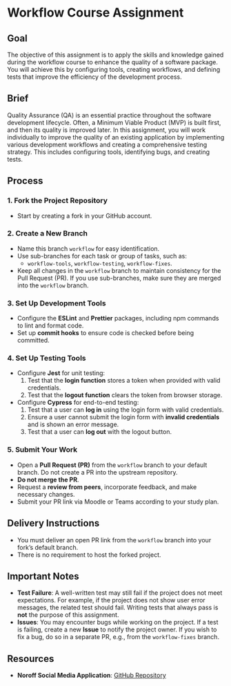 # Workflow Course Assignment

## Goal
The objective of this assignment is to apply the skills and knowledge gained during the workflow course to enhance the quality of a software package. You will achieve this by configuring tools, creating workflows, and defining tests that improve the efficiency of the development process.

## Brief
Quality Assurance (QA) is an essential practice throughout the software development lifecycle. Often, a Minimum Viable Product (MVP) is built first, and then its quality is improved later. In this assignment, you will work individually to improve the quality of an existing application by implementing various development workflows and creating a comprehensive testing strategy. This includes configuring tools, identifying bugs, and creating tests.

## Process

### 1. Fork the Project Repository
- Start by creating a fork in your GitHub account.

### 2. Create a New Branch
- Name this branch `workflow` for easy identification.
- Use sub-branches for each task or group of tasks, such as:
  - `workflow-tools`, `workflow-testing`, `workflow-fixes`.
- Keep all changes in the `workflow` branch to maintain consistency for the Pull Request (PR). If you use sub-branches, make sure they are merged into the `workflow` branch.

### 3. Set Up Development Tools
- Configure the **ESLint** and **Prettier** packages, including npm commands to lint and format code.
- Set up **commit hooks** to ensure code is checked before being committed.

### 4. Set Up Testing Tools
- Configure **Jest** for unit testing:
  1. Test that the **login function** stores a token when provided with valid credentials.
  2. Test that the **logout function** clears the token from browser storage.
- Configure **Cypress** for end-to-end testing:
  1. Test that a user can **log in** using the login form with valid credentials.
  2. Ensure a user cannot submit the login form with **invalid credentials** and is shown an error message.
  3. Test that a user can **log out** with the logout button.

### 5. Submit Your Work
- Open a **Pull Request (PR)** from the `workflow` branch to your default branch. Do not create a PR into the upstream repository.
- **Do not merge the PR**.
- Request a **review from peers**, incorporate feedback, and make necessary changes.
- Submit your PR link via Moodle or Teams according to your study plan.

## Delivery Instructions
- You must deliver an open PR link from the `workflow` branch into your fork’s default branch.
- There is no requirement to host the forked project.

## Important Notes
- **Test Failure**: A well-written test may still fail if the project does not meet expectations. For example, if the project does not show user error messages, the related test should fail. Writing tests that always pass is **not** the purpose of this assignment.
- **Issues**: You may encounter bugs while working on the project. If a test is failing, create a new **Issue** to notify the project owner. If you wish to fix a bug, do so in a separate PR, e.g., from the `workflow-fixes` branch.

## Resources
- **Noroff Social Media Application**: [GitHub Repository](https://github.com/NoroffFEU/social-media-client)
